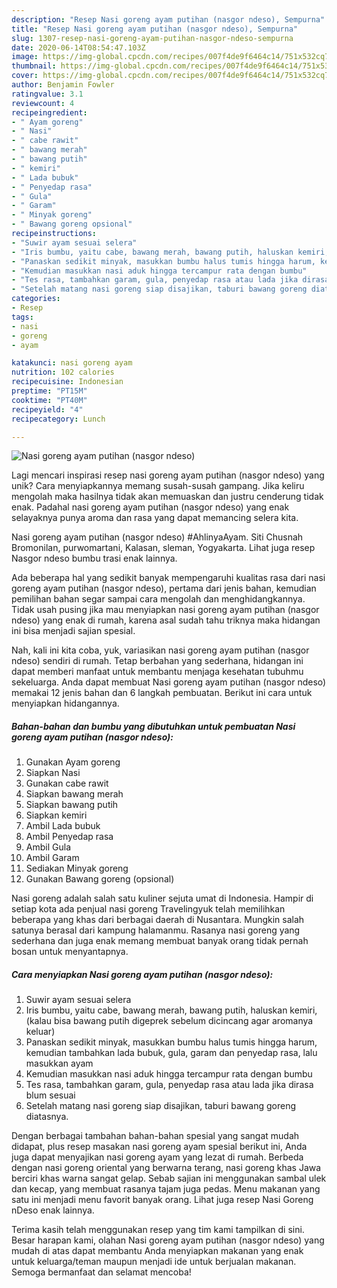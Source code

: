 ```yaml
---
description: "Resep Nasi goreng ayam putihan (nasgor ndeso), Sempurna"
title: "Resep Nasi goreng ayam putihan (nasgor ndeso), Sempurna"
slug: 1307-resep-nasi-goreng-ayam-putihan-nasgor-ndeso-sempurna
date: 2020-06-14T08:54:47.103Z
image: https://img-global.cpcdn.com/recipes/007f4de9f6464c14/751x532cq70/nasi-goreng-ayam-putihan-nasgor-ndeso-foto-resep-utama.jpg
thumbnail: https://img-global.cpcdn.com/recipes/007f4de9f6464c14/751x532cq70/nasi-goreng-ayam-putihan-nasgor-ndeso-foto-resep-utama.jpg
cover: https://img-global.cpcdn.com/recipes/007f4de9f6464c14/751x532cq70/nasi-goreng-ayam-putihan-nasgor-ndeso-foto-resep-utama.jpg
author: Benjamin Fowler
ratingvalue: 3.1
reviewcount: 4
recipeingredient:
- " Ayam goreng"
- " Nasi"
- " cabe rawit"
- " bawang merah"
- " bawang putih"
- " kemiri"
- " Lada bubuk"
- " Penyedap rasa"
- " Gula"
- " Garam"
- " Minyak goreng"
- " Bawang goreng opsional"
recipeinstructions:
- "Suwir ayam sesuai selera"
- "Iris bumbu, yaitu cabe, bawang merah, bawang putih, haluskan kemiri, (kalau bisa bawang putih digeprek sebelum dicincang agar aromanya keluar)"
- "Panaskan sedikit minyak, masukkan bumbu halus tumis hingga harum, kemudian tambahkan lada bubuk, gula, garam dan penyedap rasa, lalu masukkan ayam"
- "Kemudian masukkan nasi aduk hingga tercampur rata dengan bumbu"
- "Tes rasa, tambahkan garam, gula, penyedap rasa atau lada jika dirasa blum sesuai"
- "Setelah matang nasi goreng siap disajikan, taburi bawang goreng diatasnya."
categories:
- Resep
tags:
- nasi
- goreng
- ayam

katakunci: nasi goreng ayam 
nutrition: 102 calories
recipecuisine: Indonesian
preptime: "PT15M"
cooktime: "PT40M"
recipeyield: "4"
recipecategory: Lunch

---
```



![Nasi goreng ayam putihan (nasgor ndeso)](https://img-global.cpcdn.com/recipes/007f4de9f6464c14/751x532cq70/nasi-goreng-ayam-putihan-nasgor-ndeso-foto-resep-utama.jpg)

Lagi mencari inspirasi resep nasi goreng ayam putihan (nasgor ndeso) yang unik? Cara menyiapkannya memang susah-susah gampang. Jika keliru mengolah maka hasilnya tidak akan memuaskan dan justru cenderung tidak enak. Padahal nasi goreng ayam putihan (nasgor ndeso) yang enak selayaknya punya aroma dan rasa yang dapat memancing selera kita.

Nasi goreng ayam putihan (nasgor ndeso) #AhlinyaAyam. Siti Chusnah Bromonilan, purwomartani, Kalasan, sleman, Yogyakarta. Lihat juga resep Nasgor ndeso bumbu trasi enak lainnya.

Ada beberapa hal yang sedikit banyak mempengaruhi kualitas rasa dari nasi goreng ayam putihan (nasgor ndeso), pertama dari jenis bahan, kemudian pemilihan bahan segar sampai cara mengolah dan menghidangkannya. Tidak usah pusing jika mau menyiapkan nasi goreng ayam putihan (nasgor ndeso) yang enak di rumah, karena asal sudah tahu triknya maka hidangan ini bisa menjadi sajian spesial.


Nah, kali ini kita coba, yuk, variasikan nasi goreng ayam putihan (nasgor ndeso) sendiri di rumah. Tetap berbahan yang sederhana, hidangan ini dapat memberi manfaat untuk membantu menjaga kesehatan tubuhmu sekeluarga. Anda dapat membuat Nasi goreng ayam putihan (nasgor ndeso) memakai 12 jenis bahan dan 6 langkah pembuatan. Berikut ini cara untuk menyiapkan hidangannya.

<!--inarticleads1-->

##### Bahan-bahan dan bumbu yang dibutuhkan untuk pembuatan Nasi goreng ayam putihan (nasgor ndeso):

1. Gunakan  Ayam goreng
1. Siapkan  Nasi
1. Gunakan  cabe rawit
1. Siapkan  bawang merah
1. Siapkan  bawang putih
1. Siapkan  kemiri
1. Ambil  Lada bubuk
1. Ambil  Penyedap rasa
1. Ambil  Gula
1. Ambil  Garam
1. Sediakan  Minyak goreng
1. Gunakan  Bawang goreng (opsional)


Nasi goreng adalah salah satu kuliner sejuta umat di Indonesia. Hampir di setiap kota ada penjual nasi goreng Travelingyuk telah memilihkan beberapa yang khas dari berbagai daerah di Nusantara. Mungkin salah satunya berasal dari kampung halamanmu. Rasanya nasi goreng yang sederhana dan juga enak memang membuat banyak orang tidak pernah bosan untuk menyantapnya. 

<!--inarticleads2-->

##### Cara menyiapkan Nasi goreng ayam putihan (nasgor ndeso):

1. Suwir ayam sesuai selera
1. Iris bumbu, yaitu cabe, bawang merah, bawang putih, haluskan kemiri, (kalau bisa bawang putih digeprek sebelum dicincang agar aromanya keluar)
1. Panaskan sedikit minyak, masukkan bumbu halus tumis hingga harum, kemudian tambahkan lada bubuk, gula, garam dan penyedap rasa, lalu masukkan ayam
1. Kemudian masukkan nasi aduk hingga tercampur rata dengan bumbu
1. Tes rasa, tambahkan garam, gula, penyedap rasa atau lada jika dirasa blum sesuai
1. Setelah matang nasi goreng siap disajikan, taburi bawang goreng diatasnya.


Dengan berbagai tambahan bahan-bahan spesial yang sangat mudah didapat, plus resep masakan nasi goreng ayam spesial berikut ini, Anda juga dapat menyajikan nasi goreng ayam yang lezat di rumah. Berbeda dengan nasi goreng oriental yang berwarna terang, nasi goreng khas Jawa berciri khas warna sangat gelap. Sebab sajian ini menggunakan sambal ulek dan kecap, yang membuat rasanya tajam juga pedas. Menu makanan yang satu ini menjadi menu favorit banyak orang. Lihat juga resep Nasi Goreng nDeso enak lainnya. 

Terima kasih telah menggunakan resep yang tim kami tampilkan di sini. Besar harapan kami, olahan Nasi goreng ayam putihan (nasgor ndeso) yang mudah di atas dapat membantu Anda menyiapkan makanan yang enak untuk keluarga/teman maupun menjadi ide untuk berjualan makanan. Semoga bermanfaat dan selamat mencoba!
